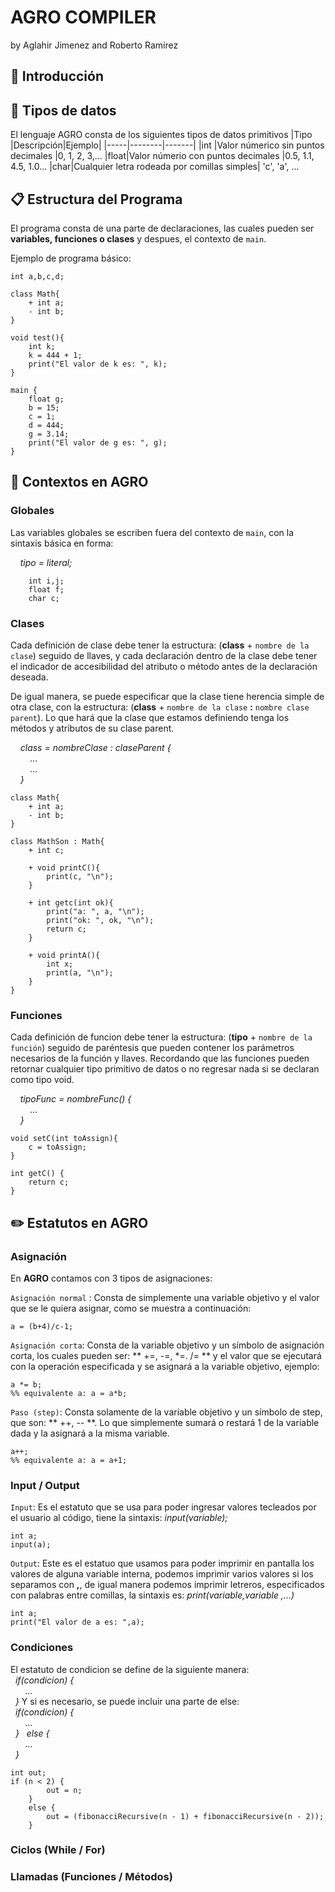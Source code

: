 # AGRO COMPILER
by Aglahir Jimenez and Roberto Ramírez

## :beginner: Introducción


## :memo: Tipos de datos

El lenguaje AGRO consta de los siguientes tipos de datos primitivos
|Tipo |Descripción|Ejemplo|
|-----|--------|-------|
|int  |Valor númerico sin puntos decimales     |0, 1, 2, 3,...
|float|Valor númerio con puntos decimales      |0.5, 1.1, 4.5, 1.0...
|char|Cualquier letra rodeada por comillas simples| 'c', 'a', ...

## :clipboard: Estructura del Programa

El programa consta de una parte de declaraciones, las cuales pueden ser **variables, funciones o clases** y despues, el contexto de `main`.

Ejemplo de programa básico:

```
int a,b,c,d;

class Math{
    + int a;
    - int b;
}

void test(){
    int k;
    k = 444 + 1;
    print("El valor de k es: ", k);
}

main {
    float g;
    b = 15;
    c = 1;
    d = 444;
    g = 3.14;
    print("El valor de g es: ", g);
}
```

## :bookmark_tabs: Contextos en AGRO

### Globales
Las variables globales se escriben fuera del contexto de `main`, con la sintaxis básica en forma:

&nbsp;&nbsp;&nbsp; *tipo = literal;*
```
    int i,j;
    float f;
    char c;
```

### Clases
Cada definición de clase debe tener la estructura: (**class** + `nombre de la clase`) seguido de llaves, y cada declaración dentro de la clase debe tener el indicador de accesibilidad del atributo o método antes de la declaración deseada.

De igual manera, se puede especificar que la clase tiene herencia simple de otra clase, con la estructura: (**class** + `nombre de la clase` **:** `nombre clase parent`). Lo que hará que la clase que estamos definiendo tenga los métodos y atributos de su clase parent.

&nbsp;&nbsp;&nbsp;&nbsp;*class = nombreClase : claseParent {  
&nbsp;&nbsp;&nbsp;&nbsp;&nbsp;&nbsp;&nbsp;&nbsp;...  
&nbsp;&nbsp;&nbsp;&nbsp;&nbsp;&nbsp;&nbsp;&nbsp;...  
&nbsp;&nbsp;&nbsp;&nbsp;}*

```
class Math{
    + int a;
    - int b;
}

class MathSon : Math{
    + int c;
    
    + void printC(){
        print(c, "\n");
    }
    
    + int getc(int ok){
        print("a: ", a, "\n");
        print("ok: ", ok, "\n");
        return c;
    }

    + void printA(){
        int x;
        print(a, "\n");
    }
}
```

### Funciones
Cada definición de funcion debe tener la estructura: (**tipo** + `nombre de la función`) seguido de paréntesis que pueden contener los parámetros necesarios de la función y llaves.
Recordando que las funciones pueden retornar cualquier tipo primitivo de datos o no regresar nada si se declaran como tipo void.

&nbsp;&nbsp;&nbsp;&nbsp;*tipoFunc = nombreFunc() {  
&nbsp;&nbsp;&nbsp;&nbsp;&nbsp;&nbsp;&nbsp;&nbsp;...  
&nbsp;&nbsp;&nbsp;&nbsp;}*

```
void setC(int toAssign){
    c = toAssign;
}

int getC() {
    return c;
}

```

## :pencil2: Estatutos en AGRO

### Asignación
En **AGRO** contamos con 3 tipos de asignaciones:

`Asignación normal` : Consta de simplemente una variable objetivo y el valor que se le quiera asignar, como se muestra a continuación:
```
a = (b+4)/c-1;
```

`Asignación corta`: Consta de la variable objetivo y un símbolo de asignación corta, los cuales pueden ser: ** +=, -=, *=. /= ** y el valor que se ejecutará con la operación especificada y se asignará a la variable objetivo, ejemplo:
```
a *= b;
%% equivalente a: a = a*b;
```

`Paso (step)`: Consta solamente de la variable objetivo y un símbolo de step, que son: ** ++, -- **. Lo que simplemente sumará o restará 1 de la variable dada y la asignará a la misma variable.
```
a++;
%% equivalente a: a = a+1;
```

### Input / Output

`Input`: Es el estatuto que se usa para poder ingresar valores tecleados por el usuario al código, tiene la sintaxis:
*input(variable);*
```
int a;
input(a);
```

`Output`: Este es el estatuo que usamos para poder imprimir en pantalla los valores de alguna variable interna, podemos imprimir varios valores si los separamos con **,**, de igual manera podemos imprimir letreros, especificados con palabras entre comillas, la sintaxis es:
*print(variable,variable ,...)*
```
int a;
print("El valor de a es: ",a);
```

### Condiciones
El estatuto de condicion se define de la siguiente manera:   
&nbsp;&nbsp;*if(condicion) {  
&nbsp;&nbsp;&nbsp;&nbsp;&nbsp;&nbsp;...  
&nbsp;&nbsp;}*
Y si es necesario, se puede incluir una parte de else:   
&nbsp;&nbsp;*if(condicion) {  
&nbsp;&nbsp;&nbsp;&nbsp;&nbsp;&nbsp;...  
&nbsp;&nbsp;}*
&nbsp;&nbsp;*else {  
&nbsp;&nbsp;&nbsp;&nbsp;&nbsp;&nbsp;...  
&nbsp;&nbsp;}*
```
int out;
if (n < 2) {
        out = n;
    }
    else {
        out = (fibonacciRecursive(n - 1) + fibonacciRecursive(n - 2));
    }
```

### Ciclos (While / For)

### Llamadas (Funciones / Métodos)